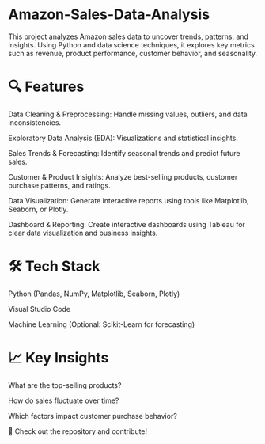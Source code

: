 # Amazon-Sales-Data-Analysis
This project analyzes Amazon sales data to uncover trends, patterns, and insights. Using Python and data science techniques, it explores key metrics such as revenue, product performance, customer behavior, and seasonality.

# 🔍 Features
Data Cleaning & Preprocessing: Handle missing values, outliers, and data inconsistencies.

Exploratory Data Analysis (EDA): Visualizations and statistical insights.

Sales Trends & Forecasting: Identify seasonal trends and predict future sales.

Customer & Product Insights: Analyze best-selling products, customer purchase patterns, and ratings.

Data Visualization: Generate interactive reports using tools like Matplotlib, Seaborn, or Plotly.

Dashboard & Reporting: Create interactive dashboards using Tableau for clear data visualization and business insights.

# 🛠 Tech Stack
Python (Pandas, NumPy, Matplotlib, Seaborn, Plotly)

Visual Studio Code

Machine Learning (Optional: Scikit-Learn for forecasting)

# 📈 Key Insights
What are the top-selling products?

How do sales fluctuate over time?

Which factors impact customer purchase behavior?

🚀 Check out the repository and contribute!

